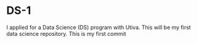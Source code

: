 # DS-1
I applied for a Data Science (DS) program with Utiva. This will be my first data science repository.
This is my first commit

